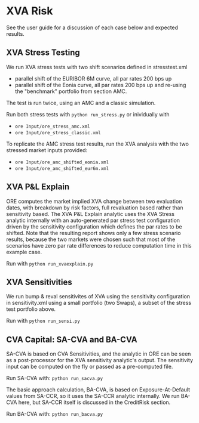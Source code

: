 # XVA Risk

See the user guide for a discussion of each case below and expected results.


## XVA Stress Testing

We run XVA stress tests with two shift scenarios defined in stresstest.xml
- parallel shift of the EURIBOR 6M curve, all par rates 200 bps up 
- parallel shift of the Eonia curve, all par rates 200 bps up
and re-using the "benchmark" portfolio from section AMC.

The test is run twice, using an AMC and a classic simulation.

Run both stress tests with <code>python run_stress.py</code> or inividually with
- <code>ore Input/ore_stress_amc.xml</code>
- <code>ore Input/ore_stress_classic.xml</code>

To replicate the AMC stress test results, run the XVA analysis with the two stressed market inputs provided:
- <code>ore Input/ore_amc_shifted_eonia.xml</code>
- <code>ore Input/ore_amc_shifted_eur6m.xml</code>


## XVA P&L Explain

ORE computes the market implied XVA change between two evaluation dates, with breakdown by risk factors, full revaluation
based rather than sensitivity based.
The XVA P&L Explain analytic uses the XVA Stress analytic internally with an auto-generated par stress test configuration
driven by the sensitivity configuration which defines the par rates to be shifted. Note that the resulting report shows only
a few stress scenario results, because the two markets were chosen such that most of the scenarios have zero par rate
differences to reduce computation time in this example case.

Run with <code>python run_xvaexplain.py</code>


## XVA Sensitivities

We run bump & reval sensitivites of XVA using the sensitivity configuration in sensitivity.xml
using a small portfolio (two Swaps), a subset of the stress test portfolio above.

Run with <code>python run_sensi.py</code>


## CVA Capital: SA-CVA and BA-CVA

SA-CVA is based on CVA Sensitivities, and the analytic in ORE can be seen as a post-processor for the XVA
sensitivity analytic's output. The sensitivity input can be computed on the fly or passed as a pre-computed file.

Run SA-CVA with: <code>python run_sacva.py</code>


The basic approach calculation, BA-CVA, is based on Exposure-At-Default values from SA-CCR, so it uses the SA-CCR analytic internally. We run BA-CVA here, but SA-CCR itself is discussed in the CreditRisk section.  

Run BA-CVA with: <code>python run_bacva.py</code>


